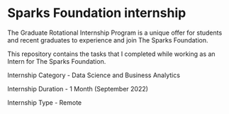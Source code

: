 # Sparks Foundation internship
The Graduate Rotational Internship Program is a unique offer for students and recent graduates to experience and join The Sparks Foundation.

This repository contains the tasks that I completed while working as an Intern for The Sparks Foundation.


Internship Category - Data Science and Business Analytics


Internship Duration - 1 Month (September 2022)


Internship Type - Remote
